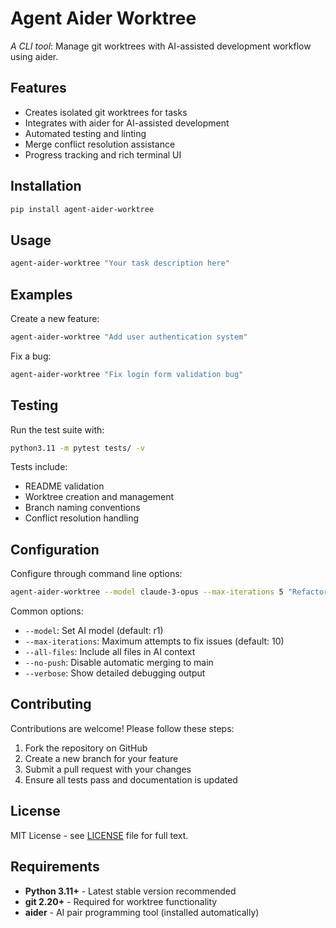 # Agent Aider Worktree

*A CLI tool*: Manage git worktrees with AI-assisted development workflow using aider.

## Features

- Creates isolated git worktrees for tasks
- Integrates with aider for AI-assisted development
- Automated testing and linting
- Merge conflict resolution assistance
- Progress tracking and rich terminal UI

## Installation

```bash
pip install agent-aider-worktree
```

## Usage

```bash
agent-aider-worktree "Your task description here"
```

## Examples

Create a new feature:
```bash
agent-aider-worktree "Add user authentication system"
```

Fix a bug:
```bash
agent-aider-worktree "Fix login form validation bug"
```

## Testing

Run the test suite with:

```bash
python3.11 -m pytest tests/ -v
```

Tests include:
- README validation
- Worktree creation and management
- Branch naming conventions
- Conflict resolution handling

## Configuration

Configure through command line options:

```bash
agent-aider-worktree --model claude-3-opus --max-iterations 5 "Refactor database layer"
```

Common options:
- `--model`: Set AI model (default: r1)
- `--max-iterations`: Maximum attempts to fix issues (default: 10)
- `--all-files`: Include all files in AI context
- `--no-push`: Disable automatic merging to main
- `--verbose`: Show detailed debugging output

## Contributing

Contributions are welcome! Please follow these steps:
1. Fork the repository on GitHub
2. Create a new branch for your feature
3. Submit a pull request with your changes
4. Ensure all tests pass and documentation is updated

## License

MIT License - see [LICENSE](LICENSE) file for full text.

## Requirements

- **Python 3.11+** - Latest stable version recommended
- **git 2.20+** - Required for worktree functionality
- **aider** - AI pair programming tool (installed automatically)

